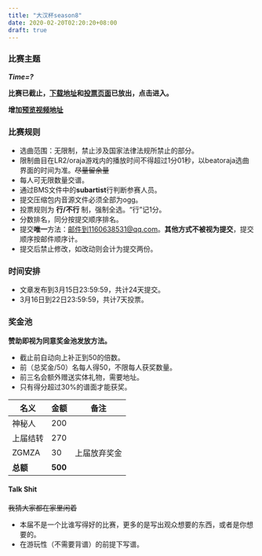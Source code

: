 ```yaml
---
title: "大汉杯season8"
date: 2020-02-20T02:20:20+08:00
draft: true
---
```


### 比赛主题
_**Time=?**_

**比赛已截止，[下载地址](https://cosmiccat-my.sharepoint.com/:f:/g/personal/hakula_cosmiccat_net/EuLMmQegWOdDmjmj-LSwjHgBLwWRvfEyPOtnmyofufTZEQ?e=xqKYAJ)和[投票页面](https://tp.wjx.top/jq/64618629.aspx)已放出，点击进入。**

**增加[预览视频地址](https://www.bilibili.com/video/av96642028)**
<!--more-->

### 比赛规则
- 选曲范围：无限制，禁止涉及国家法律法规所禁止的部分。
- 限制曲目在LR2/oraja游戏内的播放时间不得超过1分01秒，以beatoraja选曲界面的时间为准。~~尽量留余量~~
- 每人可无限数量交谱。
- 通过BMS文件中的**subartist**行判断参赛人员。
- 提交压缩包内音源文件必须全部为ogg。
- 投票规则为 **行/不行** 制，强制全选。“行”记1分。
- 分数排名，同分按提交顺序排名。
- 提交**唯一**方法：邮件到1160638531@qq.com。**其他方式不被视为提交**，提交顺序按邮件顺序计。
- 提交后禁止修改，如改动则会计为提交两份。

### 时间安排
- 文章发布到3月15日23:59:59，共计24天提交。
- 3月16日到22日23:59:59，共计7天投票。

### 奖金池 
**赞助即视为同意奖金池发放方法。** 
- 截止前自动向上补正到50的倍数。  
- 前（总奖金/50）名每人得50，不限每人获奖数量。  
- 前三名会额外赠送实体礼物，需要地址。  
- 只有得分超过30%的谱面才能获奖。

名义 | 金额 | 备注
--- | --- | ---
神秘人 | 200 | 
上届结转 | 270 | 
ZGMZA | 30 | 上届放弃奖金
**总额** | **500** | 

####  Talk Shit
~~我猜大家都在家里闲着~~ 
- 本届不是一个比谁写得好的比赛，更多的是写出观众想要的东西，或者是你想要的。
- 在游玩性（不需要背谱）的前提下写谱。 
